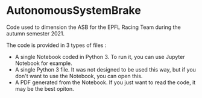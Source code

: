 # AutonomousSystemBrake
Code used to dimension the ASB for the EPFL Racing Team during the autumn semester 2021.

The code is provided in 3 types of files :
* A single Notebook coded in Python 3. To run it, you can use Jupyter Notebook for example.
* A single Python 3 file. It was not designed to be used this way, but if you don't want to use the Notebook, you can open this.
* A PDF generated from the Notebook. If you just want to read the code, it may be the best opiton.
